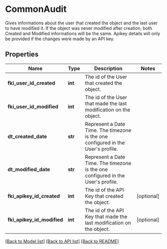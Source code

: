 # CommonAudit

Gives informations about the user that created the object and the last user to have modified it.  If the object was never modified after creation, both Created and Modified informations will be the same.  Apikey details will only be provided if the changes were made by an API key.  
## Properties
Name | Type | Description | Notes
------------ | ------------- | ------------- | -------------
**fki_user_id_created** | **int** | The id of the User that created the object. | 
**fki_user_id_modified** | **int** | The id of the User that made the last modification on the object. | 
**dt_created_date** | **str** | Represent a Date Time. The timezone is the one configured in the User&#39;s profile. | 
**dt_modified_date** | **str** | Represent a Date Time. The timezone is the one configured in the User&#39;s profile. | 
**fki_apikey_id_created** | **int** | The id of the API Key that created the object. | [optional] 
**fki_apikey_id_modified** | **int** | The id of the API Key that made the last modification on the object. | [optional] 

[[Back to Model list]](../README.md#documentation-for-models) [[Back to API list]](../README.md#documentation-for-api-endpoints) [[Back to README]](../README.md)


